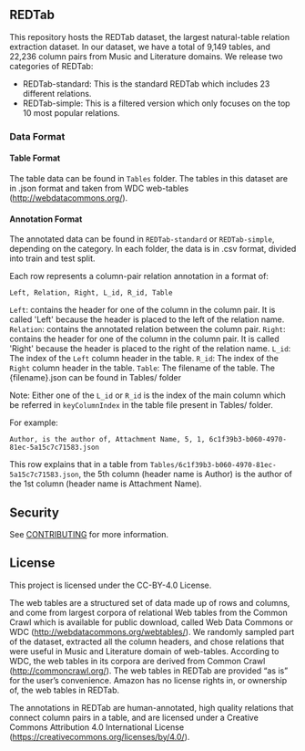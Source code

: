 ## REDTab

This repository hosts the REDTab dataset, the largest natural-table relation extraction dataset. In our dataset, we have a total of 9,149 tables, and 22,236 column pairs from Music and Literature domains. We release two categories of REDTab:

 - REDTab-standard: This is the standard REDTab which includes 23 different relations.
 - REDTab-simple: This is a filtered version which only focuses on the top 10 most popular relations.

### Data Format

#### Table Format

The table data can be found in `Tables` folder. The tables in this dataset are in .json format and taken from WDC web-tables (http://webdatacommons.org/). 

#### Annotation Format

The annotated data can be found in `REDTab-standard` or `REDTab-simple`, depending on the category. In each folder, the data is in .csv format, divided into train and test split. 

Each row represents a column-pair relation annotation in a format of:
```
Left, Relation, Right, L_id, R_id, Table
```

`Left`: contains the header for one of the column in the column pair. It is called 'Left' because the header is placed to the left of the relation name.
`Relation`: contains the annotated relation between the column pair.
`Right`: contains the header for one of the column in the column pair. It is called 'Right' because the header is placed to the right of the relation name.
`L_id`: The index of the `Left` column header in the table.
`R_id`: The index of the `Right` column header in the table.
`Table`: The filename of the table. The {filename}.json can be found in Tables/ folder

Note: Either one of the `L_id` or `R_id` is the index of the main column which be referred in `keyColumnIndex` in the table file present in Tables/ folder.


For example:

```
Author, is the author of, Attachment Name, 5, 1, 6c1f39b3-b060-4970-81ec-5a15c7c71583.json
```

This row explains that in a table from `Tables/6c1f39b3-b060-4970-81ec-5a15c7c71583.json`, the 5th column (header name is Author) is the author of the 1st column (header name is Attachment Name).

## Security

See [CONTRIBUTING](CONTRIBUTING.md#security-issue-notifications) for more information.

## License

This project is licensed under the CC-BY-4.0 License.

The web tables are a structured set of data made up of rows and columns, and come from largest corpora of relational Web tables from the Common Crawl which is available for public download, called Web Data Commons or WDC (http://webdatacommons.org/webtables/). We randomly sampled part of the dataset, extracted all the column headers, and chose relations that were useful in Music and Literature domain of web-tables. According to WDC, the web tables in its corpora are derived from Common Crawl (http://commoncrawl.org/). The web tables in REDTab are provided “as is” for the user’s convenience. Amazon has no license rights in, or ownership of, the web tables in REDTab. 

The annotations in REDTab are human-annotated, high quality relations that connect column pairs in a table, and are licensed under a Creative Commons Attribution 4.0 International License (https://creativecommons.org/licenses/by/4.0/). 

